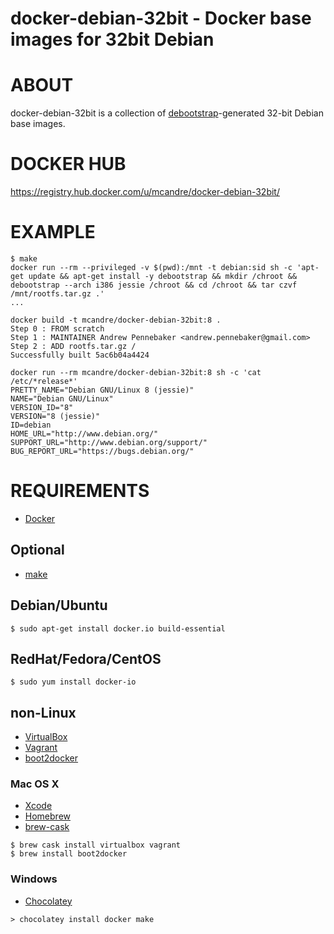 # docker-debian-32bit - Docker base images for 32bit Debian

# ABOUT

docker-debian-32bit is a collection of [debootstrap](https://wiki.debian.org/Debootstrap)-generated 32-bit Debian base images.

# DOCKER HUB

https://registry.hub.docker.com/u/mcandre/docker-debian-32bit/

# EXAMPLE

```
$ make
docker run --rm --privileged -v $(pwd):/mnt -t debian:sid sh -c 'apt-get update && apt-get install -y debootstrap && mkdir /chroot && debootstrap --arch i386 jessie /chroot && cd /chroot && tar czvf /mnt/rootfs.tar.gz .'
...

docker build -t mcandre/docker-debian-32bit:8 .
Step 0 : FROM scratch
Step 1 : MAINTAINER Andrew Pennebaker <andrew.pennebaker@gmail.com>
Step 2 : ADD rootfs.tar.gz /
Successfully built 5ac6b04a4424

docker run --rm mcandre/docker-debian-32bit:8 sh -c 'cat /etc/*release*'
PRETTY_NAME="Debian GNU/Linux 8 (jessie)"
NAME="Debian GNU/Linux"
VERSION_ID="8"
VERSION="8 (jessie)"
ID=debian
HOME_URL="http://www.debian.org/"
SUPPORT_URL="http://www.debian.org/support/"
BUG_REPORT_URL="https://bugs.debian.org/"
```

# REQUIREMENTS

* [Docker](https://www.docker.com/)

## Optional

* [make](http://www.gnu.org/software/make/)

## Debian/Ubuntu

```
$ sudo apt-get install docker.io build-essential
```

## RedHat/Fedora/CentOS

```
$ sudo yum install docker-io
```

## non-Linux

* [VirtualBox](https://www.virtualbox.org/)
* [Vagrant](https://www.vagrantup.com/)
* [boot2docker](http://boot2docker.io/)

### Mac OS X

* [Xcode](http://itunes.apple.com/us/app/xcode/id497799835?ls=1&mt=12)
* [Homebrew](http://brew.sh/)
* [brew-cask](http://caskroom.io/)

```
$ brew cask install virtualbox vagrant
$ brew install boot2docker
```

### Windows

* [Chocolatey](https://chocolatey.org/)

```
> chocolatey install docker make
```
